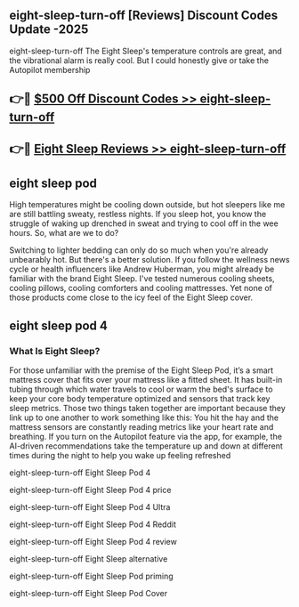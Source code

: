 ## eight-sleep-turn-off [Reviews​] Discount Codes Update -2025

eight-sleep-turn-off The Eight Sleep's temperature controls are great, and the vibrational alarm is really cool. But I could honestly give or take the Autopilot membership

## 👉🔴 [$500 Off Discount Codes >> eight-sleep-turn-off](http://download.freeplayer.one?title=eight-sleep-turn-off&ref=18-ES)

## 👉🔴 [Eight Sleep Reviews >> eight-sleep-turn-off](http://download.freeplayer.one?title=eight-sleep-turn-off&ref=18-ES)

## eight sleep pod

High temperatures might be cooling down outside, but hot sleepers like me are still battling sweaty, restless nights. If you sleep hot, you know the struggle of waking up drenched in sweat and trying to cool off in the wee hours. So, what are we to do?

Switching to lighter bedding can only do so much when you're already unbearably hot. But there's a better solution. If you follow the wellness news cycle or health influencers like Andrew Huberman, you might already be familiar with the brand Eight Sleep. I've tested numerous cooling sheets, cooling pillows, cooling comforters and cooling mattresses. Yet none of those products come close to the icy feel of the Eight Sleep cover.

## eight sleep pod 4

### What Is Eight Sleep?

For those unfamiliar with the premise of the Eight Sleep Pod, it’s a smart mattress cover that fits over your mattress like a fitted sheet. It has built-in tubing through which water travels to cool or warm the bed's surface to keep your core body temperature optimized and sensors that track key sleep metrics. Those two things taken together are important because they link up to one another to work something like this: You hit the hay and the mattress sensors are constantly reading metrics like your heart rate and breathing. If you turn on the Autopilot feature via the app, for example, the AI-driven recommendations take the temperature up and down at different times during the night to help you wake up feeling refreshed

eight-sleep-turn-off Eight Sleep Pod 4

eight-sleep-turn-off Eight Sleep Pod 4 price

eight-sleep-turn-off Eight Sleep Pod 4 Ultra

eight-sleep-turn-off Eight Sleep Pod 4 Reddit

eight-sleep-turn-off Eight Sleep Pod 4 review

eight-sleep-turn-off Eight Sleep alternative

eight-sleep-turn-off Eight Sleep Pod priming

eight-sleep-turn-off Eight Sleep Pod Cover